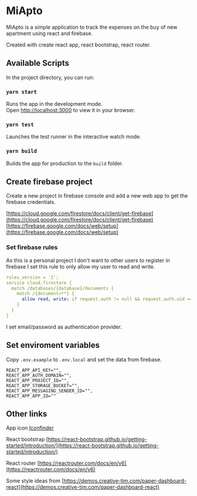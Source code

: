 # MiApto

MiApto is a simple application to track the expenses on the buy of new apartment using react and firebase.

Created with create react app, react bootstrap, react router.

## Available Scripts

In the project directory, you can run:

### `yarn start`

Runs the app in the development mode.\
Open [http://localhost:3000](http://localhost:3000) to view it in your browser.

### `yarn test`

Launches the test runner in the interactive watch mode.

### `yarn build`

Builds the app for production to the `build` folder.

## Create firebase project

Create a new project in firebase console and add a new web app to get the firebase credentials.

[https://cloud.google.com/firestore/docs/client/get-firebase](https://cloud.google.com/firestore/docs/client/get-firebase)
[https://firebase.google.com/docs/web/setup](https://firebase.google.com/docs/web/setup)

### Set firebase rules

As this is a personal project I don't want to other users to register in firebase I set this rule to only allow my user to read and write.

```yml
rules_version = '2';
service cloud.firestore {
  match /databases/{database}/documents {
    match /{document=**} {
      allow read, write: if request.auth != null && request.auth.uid == 'user_uid';
    }
  }
}
```

I set email/password as authentication provider.

## Set enviroment variables

Copy `.env.example` to `.env.local` and set the data from firebase.

```env
REACT_APP_API_KEY="",
REACT_APP_AUTH_DOMAIN="",
REACT_APP_PROJECT_ID="",
REACT_APP_STORAGE_BUCKET="",
REACT_APP_MESSAGING_SENDER_ID="",
REACT_APP_APP_ID=""
```

## Other links
App icon [Iconfinder](https://www.iconfinder.com/iconsets/yellow-tools)

React bootstrap [https://react-bootstrap.github.io/getting-started/introduction/](https://react-bootstrap.github.io/getting-started/introduction/)

React router [https://reactrouter.com/docs/en/v6](https://reactrouter.com/docs/en/v6)

Some style ideas from [https://demos.creative-tim.com/paper-dashboard-react](https://demos.creative-tim.com/paper-dashboard-react)
